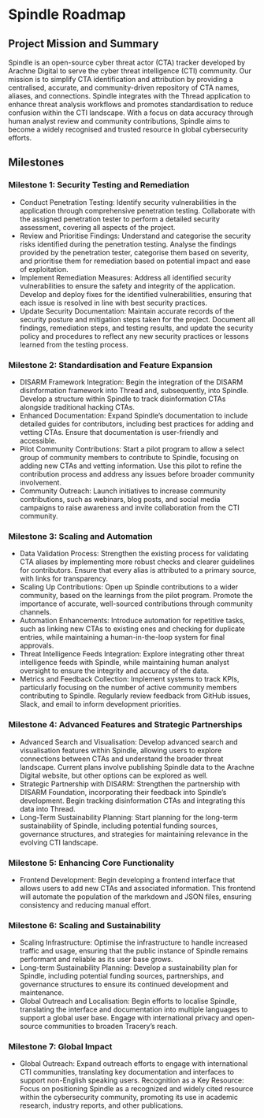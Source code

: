 # Spindle Roadmap

## Project Mission and Summary
Spindle is an open-source cyber threat actor (CTA) tracker developed by Arachne Digital to serve the cyber threat intelligence (CTI) community. Our mission is to simplify CTA identification and attribution by providing a centralised, accurate, and community-driven repository of CTA names, aliases, and connections. Spindle integrates with the Thread application to enhance threat analysis workflows and promotes standardisation to reduce confusion within the CTI landscape. With a focus on data accuracy through human analyst review and community contributions, Spindle aims to become a widely recognised and trusted resource in global cybersecurity efforts.

## Milestones

### Milestone 1: Security Testing and Remediation
* Conduct Penetration Testing: Identify security vulnerabilities in the application through comprehensive penetration testing. Collaborate with the assigned penetration tester to perform a detailed security assessment, covering all aspects of the project.
* Review and Prioritise Findings: Understand and categorise the security risks identified during the penetration testing. Analyse the findings provided by the penetration tester, categorise them based on severity, and prioritise them for remediation based on potential impact and ease of exploitation.
* Implement Remediation Measures: Address all identified security vulnerabilities to ensure the safety and integrity of the application. Develop and deploy fixes for the identified vulnerabilities, ensuring that each issue is resolved in line with best security practices. 
* Update Security Documentation: Maintain accurate records of the security posture and mitigation steps taken for the project. Document all findings, remediation steps, and testing results, and update the security policy and procedures to reflect any new security practices or lessons learned from the testing process.

### Milestone 2: Standardisation and Feature Expansion
* DISARM Framework Integration: Begin the integration of the DISARM disinformation framework into Thread and, subsequently, into Spindle. Develop a structure within Spindle to track disinformation CTAs alongside traditional hacking CTAs.
* Enhanced Documentation: Expand Spindle’s documentation to include detailed guides for contributors, including best practices for adding and vetting CTAs. Ensure that documentation is user-friendly and accessible.
* Pilot Community Contributions: Start a pilot program to allow a select group of community members to contribute to Spindle, focusing on adding new CTAs and vetting information. Use this pilot to refine the contribution process and address any issues before broader community involvement.
* Community Outreach: Launch initiatives to increase community contributions, such as webinars, blog posts, and social media campaigns to raise awareness and invite collaboration from the CTI community.

### Milestone 3: Scaling and Automation
* Data Validation Process: Strengthen the existing process for validating CTA aliases by implementing more robust checks and clearer guidelines for contributors. Ensure that every alias is attributed to a primary source, with links for transparency.
* Scaling Up Contributions: Open up Spindle contributions to a wider community, based on the learnings from the pilot program. Promote the importance of accurate, well-sourced contributions through community channels.
* Automation Enhancements: Introduce automation for repetitive tasks, such as linking new CTAs to existing ones and checking for duplicate entries, while maintaining a human-in-the-loop system for final approvals.
* Threat Intelligence Feeds Integration: Explore integrating other threat intelligence feeds with Spindle, while maintaining human analyst oversight to ensure the integrity and accuracy of the data.
* Metrics and Feedback Collection: Implement systems to track KPIs, particularly focusing on the number of active community members contributing to Spindle. Regularly review feedback from GitHub issues, Slack, and email to inform development priorities.

### Milestone 4: Advanced Features and Strategic Partnerships
* Advanced Search and Visualisation: Develop advanced search and visualisation features within Spindle, allowing users to explore connections between CTAs and understand the broader threat landscape. Current plans involve publishing Spindle data to the Arachne Digital website, but other options can be explored as well.
* Strategic Partnership with DISARM: Strengthen the partnership with DISARM Foundation, incorporating their feedback into Spindle’s development. Begin tracking disinformation CTAs and integrating this data into Thread.
* Long-Term Sustainability Planning: Start planning for the long-term sustainability of Spindle, including potential funding sources, governance structures, and strategies for maintaining relevance in the evolving CTI landscape.

### Milestone 5: Enhancing Core Functionality 
* Frontend Development: Begin developing a frontend interface that allows users to add new CTAs and associated information. This frontend will automate the population of the markdown and JSON files, ensuring consistency and reducing manual effort.

### Milestone 6: Scaling and Sustainability
* Scaling Infrastructure: Optimise the infrastructure to handle increased traffic and usage, ensuring that the public instance of Spindle remains performant and reliable as its user base grows.
* Long-term Sustainability Planning: Develop a sustainability plan for Spindle, including potential funding sources, partnerships, and governance structures to ensure its continued development and maintenance.
* Global Outreach and Localisation: Begin efforts to localise Spindle, translating the interface and documentation into multiple languages to support a global user base. Engage with international privacy and open-source communities to broaden Tracery’s reach.

### Milestone 7: Global Impact
* Global Outreach: Expand outreach efforts to engage with international CTI communities, translating key documentation and interfaces to support non-English speaking users.
Recognition as a Key Resource: Focus on positioning Spindle as a recognized and widely cited resource within the cybersecurity community, promoting its use in academic research, industry reports, and other publications.
